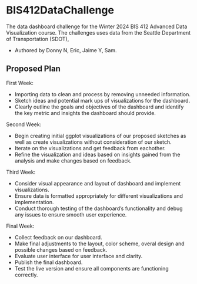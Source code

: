 # BIS412DataChallenge
The data dashboard challenge for the Winter 2024 BIS 412 Advanced Data Visualization course. The challenges uses data from the Seattle Department of Transportation (SDOT),
- Authored by Donny N, Eric, Jaime Y, Sam.

## Proposed Plan
First Week:
- Importing data to clean and process by removing unneeded information.
- Sketch ideas and potential mark ups of visualizations for the dashboard.
- Clearly outline the goals and objectives of the dashboard and identify the key metric and insights the dashboard should provide.

Second Week:
- Begin creating initial ggplot visualizations of our proposed sketches as well as create visualizations without consideration of our sketch.
- Iterate on the visualizations and get feedback from eachother.
- Refine the visualization and ideas based on insights gained from the analysis and make changes based on feedback.

Third Week:
- Consider visual appearance and layout of dashboard and implement visualizations.
- Ensure data is formatted appropriately for different visualizations and implementation.
- Conduct thorough testing of the dashboard’s functionality and debug any issues to ensure smooth user experience.

Final Week:
- Collect feedback on our dashboard.
- Make final adjustments to the layout, color scheme, overal design and possible changes based on feedback.
- Evaluate user interface for user interface and clarity.
- Publish the final dashboard.
- Test the live version and ensure all components are functioning correctly.
